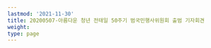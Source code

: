 ```yaml
---
lastmod: '2021-11-30'
title: 20200507-아름다운 청년 전태일 50주기 범국민행사위원회 출범 기자회견
weight: 
type: page
---
```

